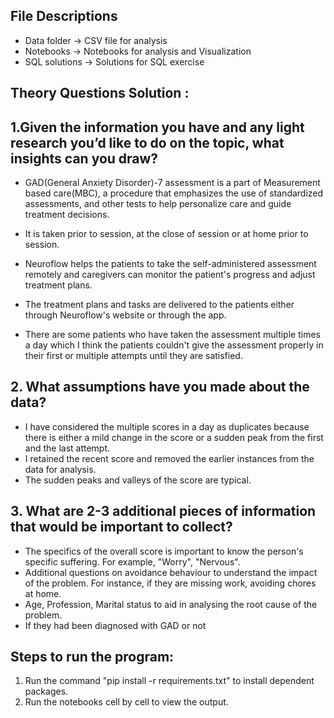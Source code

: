 
## File Descriptions

  - Data folder -> CSV file for analysis
  - Notebooks -> Notebooks for analysis and Visualization
  - SQL solutions -> Solutions for SQL exercise



## Theory Questions Solution :

## 1.Given the information you have and any light research you’d like to do on the topic, what insights can you draw?
-	GAD(General Anxiety Disorder)-7 assessment is a part of Measurement based care(MBC), a procedure that emphasizes the use of standardized assessments, and other tests to help personalize care and guide treatment decisions.

-	It is taken prior to session, at the close of session or at home prior to session. 

-	Neuroflow helps the patients to take the self-administered assessment remotely and caregivers can monitor the patient's progress and adjust treatment plans.

-	The treatment plans and tasks are delivered to the patients either through Neuroflow's website or through the app.

-	There are some patients who have taken the assessment multiple times a day which I think the patients couldn't give the assessment properly in their first or multiple attempts until they are satisfied.

## 2. What assumptions have you made about the data?

-	I have considered the multiple scores in a day as duplicates because there is either a mild change in the score or a sudden peak from the first and the last attempt.
-	I retained the recent score and removed the earlier instances from the data for analysis.
-	The sudden peaks and valleys of the score are typical.

## 3. What are 2-3 additional pieces of information that would be important to collect?

-	The specifics of the overall score is important to know the person's specific suffering. For example, "Worry", "Nervous".
-	Additional questions on avoidance behaviour to understand the impact of the problem. For instance, if they are missing   work, avoiding chores at home.
-	Age, Profession, Marital status to aid in analysing the root cause of the problem.
-	If they had been diagnosed with GAD or not


## Steps to run the program:

1. Run the command "pip install -r requirements.txt" to install dependent packages.
2. Run the notebooks cell by cell to view the output.
